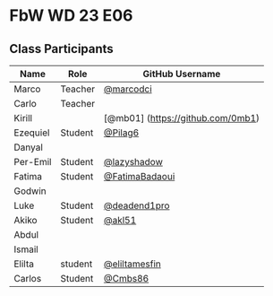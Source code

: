 # FbW WD 23 E06

## Class Participants

| Name     | Role    | GitHub Username                                    |
| -------- | ------- | -------------------------------------------------- |
| Marco    | Teacher | [@marcodci](https://github.com/marcodci)           |
| Carlo    | Teacher |                                                    |
| Kirill   |         | [@mb01] (https://github.com/0mb1)                  |
| Ezequiel | Student | [@Pilag6](https://github.com/Pilag6)               |
| Danyal   |         |                                                    |
| Per-Emil | Student | [@lazyshadow](https://github.com/chimikoo)         |
| Fatima   | Student | [@FatimaBadaoui](https://github.com/FatimaBadaoui) |
| Godwin   |         |                                                    |
| Luke     | Student | [@deadend1pro](https://github.com/deadend1pro)     |
| Akiko    | Student | [@akl51](https://github.com/akl51)                 |
| Abdul    |         |                                                    |
| Ismail   |         |                                                    |
| Elilta   | student | [@eliltamesfin](https://github.com/eliltamesfin)   |
| Carlos   | Student | [@Cmbs86](https://github.com/Cmbs86)               |
